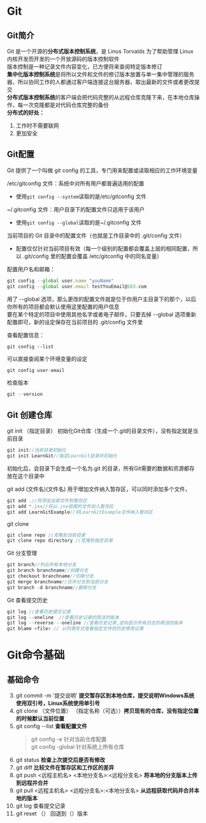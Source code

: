 Git
===
Git简介
---

Git 是一个开源的**分布式版本控制系统**，是 Linus Torvalds 为了帮助管理 Linux 内核开发而开发的一个开放源码的版本控制软件   
版本控制是一种记录文件内容变化，已方便将来查阅特定版本修订    
**集中化版本控制系统**是将所以文件和文件的修订版本放置与单一集中管理的服务器，所以协同工作的人都通过客户端连接这台服务器，取出最新的文件或者更改提交  
**分布式版本控制系统**的客户端会把代码完整的从远程仓库克隆下来，在本地仓库操作，每一次克隆都是对代码仓库完整的备份  
**分布式的好处：**  
1. 工作时不需要联网  
2. 更加安全  

Git配置  
---

Git 提供了一个叫做 git config 的工具，专门用来配置或读取相应的工作环境变量  

/etc/gitconfig 文件：系统中对所有用户都普遍适用的配置  
* 使用```git config --system```读取的是/etc/gitconfig 文件  

~/.gitconfig 文件：用户目录下的配置文件只适用于该用户  
* 使用```git config --global```读取的是~/.gitconfig 文件  

当前项目的 Git 目录中的配置文件（也就是工作目录中的 .git/config 文件）  
* 配置仅仅针对当前项目有效（每一个级别的配置都会覆盖上层的相同配置，所以 .git/config 里的配置会覆盖 /etc/gitconfig 中的同名变量）

配置用户名和邮箱：
```js
git config --global user.name "youName"
git config --global user.email testYouEmail@163.com
```
用了 --global 选项，那么更改的配置文件就是位于你用户主目录下的那个，以后你所有的项目都会默认使用这里配置的用户信息  
要在某个特定的项目中使用其他名字或者电子邮件，只要去掉 --global 选项重新配置即可，新的设定保存在当前项目的 .git/config 文件里  

查看配置信息：
```jsj
git config --list
```
可以直接查阅某个环境变量的设定   
```js
git config user-email
```  
检查版本  
```js
git --version
```

Git 创建仓库  
---
git init （指定目录）  初始化Git仓库（生成一个.git的目录文件），没有指定就是当前目录
```js
git init//当前目录初始化
git init LearnGit//指定LearnGit目录并初始化
```
初始化后，会目录下会生成一个名为.git 的目录，所有Git需要的数据和资源都存放在这个目录中  

git add (文件名)(文件名) 用于增加文件纳入暂存区，可以同时添加多个文件，     
```js
git add .//将添加全部文件到暂存区
git add *.jsx//将以.jsx结尾的文件加入暂存区
git add LearnGitExample//将LearnGitExample文件纳入暂存区 
```

git clone
```js
git clone repo //克隆到当前目录
git clone repo directory //克隆到指定目录
```

Git 分支管理
```js
git branch//列出所有本地分支
git branch branchname//创建分支
git checkout branchname//切换分支
git merge branchname//合并分支到当前分支
git branch -d branchname//删除分支
```

Git 查看提交历史
```js
git log //查看历史提交记录
git log --oneline  //查看历史记录的简洁的版本
git log --reverse --oneline //查看历史记录,逆向显示所有日志的简洁的版本
git blame <file> // 以列表形式查看指定文件的历史修改记录
```

Git命令基础
===
基础命令
---


3. git commit -m '提交说明' __提交暂存区到本地仓库，提交说明Windows系统使用双引号，Linux系统使用单引号__  
4. git clone （文件位置） （指定名称（可选））**拷贝现有的仓库，没有指定位置的时候默认当前位置**
5. git config --list **查看配置文件**  
    > git config -e     针对当前仓库配置  
    > git config -global 针对系统上所有仓库  
6. git status **检查上次提交后是否有修改**  
7. git diff **比较文件在暂存区和工作区的差异**  
8. git push  <远程主机名> <本地分支名>:<远程分支名> **将本地的分支版本上传到远程并合并**  
9. git pull <远程主机名> <远程分支名>:<本地分支名> **从远程获取代码并合并本地的版本**
10. git log 查看提交记录
11. git reset （） 回退到（）版本